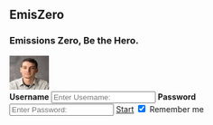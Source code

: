 ## EmisZero

### Emissions Zero, Be the Hero.
<form action="action_page.php" method="post">
    <div class="imgcontainer">
        <img src="prof.jpg" width ="70" height = "60" alt="Avatar" class="avatar">
    </div>
    <div class="container">
        <label for="uname"><b>Username</b></label>
            <input type="text" placeholder="Enter Username:" name="uname" required>
        <label for="psw"><b>Password</b></label>
            <input type="password" placeholder="Enter Password:" name="psw" required>
        <a class="github-button" href="https://projectemiszero.github.io/Slide-2/" data-size="large" aria-label="Start">Start</a>
        <label>
        <input type="checkbox" checked="checked" name="remember"> Remember me
        </label>
        </div>
    </div>
</form>

